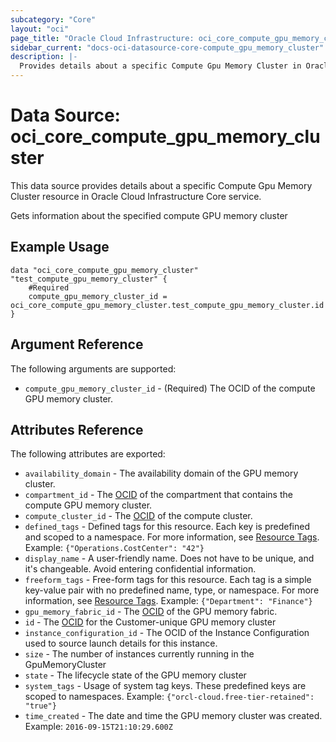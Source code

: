 ```yaml
---
subcategory: "Core"
layout: "oci"
page_title: "Oracle Cloud Infrastructure: oci_core_compute_gpu_memory_cluster"
sidebar_current: "docs-oci-datasource-core-compute_gpu_memory_cluster"
description: |-
  Provides details about a specific Compute Gpu Memory Cluster in Oracle Cloud Infrastructure Core service
---
```


# Data Source: oci_core_compute_gpu_memory_cluster
This data source provides details about a specific Compute Gpu Memory Cluster resource in Oracle Cloud Infrastructure Core service.

Gets information about the specified compute GPU memory cluster


## Example Usage

```hcl
data "oci_core_compute_gpu_memory_cluster" "test_compute_gpu_memory_cluster" {
	#Required
	compute_gpu_memory_cluster_id = oci_core_compute_gpu_memory_cluster.test_compute_gpu_memory_cluster.id
}
```

## Argument Reference

The following arguments are supported:

* `compute_gpu_memory_cluster_id` - (Required) The OCID of the compute GPU memory cluster.


## Attributes Reference

The following attributes are exported:

* `availability_domain` - The availability domain of the GPU memory cluster. 
* `compartment_id` - The [OCID](https://docs.cloud.oracle.com/iaas/Content/General/Concepts/identifiers.htm) of the compartment that contains the compute GPU memory cluster. 
* `compute_cluster_id` - The [OCID](https://docs.cloud.oracle.com/iaas/Content/General/Concepts/identifiers.htm) of the compute cluster. 
* `defined_tags` - Defined tags for this resource. Each key is predefined and scoped to a namespace. For more information, see [Resource Tags](https://docs.cloud.oracle.com/iaas/Content/General/Concepts/resourcetags.htm).  Example: `{"Operations.CostCenter": "42"}` 
* `display_name` - A user-friendly name. Does not have to be unique, and it's changeable. Avoid entering confidential information. 
* `freeform_tags` - Free-form tags for this resource. Each tag is a simple key-value pair with no predefined name, type, or namespace. For more information, see [Resource Tags](https://docs.cloud.oracle.com/iaas/Content/General/Concepts/resourcetags.htm).  Example: `{"Department": "Finance"}` 
* `gpu_memory_fabric_id` - The [OCID](https://docs.cloud.oracle.com/iaas/Content/General/Concepts/identifiers.htm) of the GPU memory fabric. 
* `id` - The [OCID](https://docs.cloud.oracle.com/iaas/Content/General/Concepts/identifiers.htm) for the Customer-unique GPU memory cluster 
* `instance_configuration_id` - The OCID of the Instance Configuration used to source launch details for this instance.
* `size` - The number of instances currently running in the GpuMemoryCluster 
* `state` - The lifecycle state of the GPU memory cluster 
* `system_tags` - Usage of system tag keys. These predefined keys are scoped to namespaces. Example: `{"orcl-cloud.free-tier-retained": "true"}` 
* `time_created` - The date and time the GPU memory cluster was created.  Example: `2016-09-15T21:10:29.600Z` 

